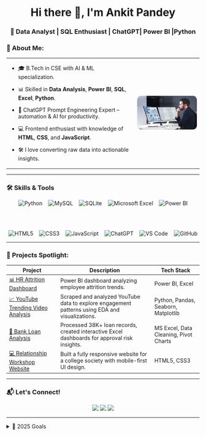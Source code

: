 <h1 align="center">Hi there 👋, I'm Ankit Pandey</h1>
<h3 align="center">🚀 Data Analyst | SQL Enthusiast | ChatGPT| Power BI |Python </h3>

### 🧠 About Me:

<table>
  <tr>
    <td>

- 🎓 B.Tech in CSE with AI & ML specialization.  
- 📊 Skilled in **Data Analysis**, **Power BI**, **SQL**, **Excel**, **Python**.  
- 🧠 ChatGPT Prompt Engineering Expert – automation & AI for productivity.  
- 💻 Frontend enthusiast with knowledge of **HTML**, **CSS**, and **JavaScript**.  
- 🛠️ I love converting raw data into actionable insights.

  </td>
  <td>
  <img src="https://github.com/Devnkit/Devnkit/blob/main/Data%20analyst.jpeg?raw=true"
       alt="Ankit Working"
       style="max-width: 100%; height: auto; border-radius: 10px;">
</td>
  </tr>
</table>


---

### 🛠️ Skills & Tools

<div align="center">

<!-- Row 1 -->
<img src="https://cdn.jsdelivr.net/gh/devicons/devicon/icons/python/python-original.svg" width="55" title="Python"/>
&nbsp;&nbsp;
<img src="https://cdn.jsdelivr.net/gh/devicons/devicon/icons/mysql/mysql-original-wordmark.svg" width="55" title="MySQL"/>
&nbsp;&nbsp;
<img src="https://cdn.jsdelivr.net/gh/devicons/devicon/icons/sqlite/sqlite-original.svg" width="45" title="SQLite"/>
&nbsp;&nbsp;
<img src="https://img.icons8.com/color/48/000000/microsoft-excel-2019--v1.png" title="Microsoft Excel"/>
&nbsp;&nbsp;
<img src="https://img.icons8.com/color/48/000000/power-bi.png" title="Power BI"/>

<br><br>

<!-- Row 2 -->
<img src="https://cdn.jsdelivr.net/gh/devicons/devicon/icons/html5/html5-original.svg" width="45" title="HTML5"/>
&nbsp;&nbsp;
<img src="https://cdn.jsdelivr.net/gh/devicons/devicon/icons/css3/css3-original.svg" width="45" title="CSS3"/>
&nbsp;&nbsp;
<img src="https://cdn.jsdelivr.net/gh/devicons/devicon/icons/javascript/javascript-original.svg" width="45" title="JavaScript"/>
&nbsp;&nbsp;
<img src="https://img.icons8.com/color/48/chatgpt.png" title="ChatGPT"/>
&nbsp;&nbsp;
<img src="https://img.icons8.com/fluency/48/visual-studio-code-2019.png" title="VS Code"/>
&nbsp;&nbsp;
<img src="https://cdn.jsdelivr.net/gh/devicons/devicon/icons/github/github-original.svg" width="45" title="GitHub"/>

</div>

---


### 📌 Projects Spotlight:

| Project | Description | Tech Stack |
|--------|-------------|------------
| [📊 HR Attrition Dashboard](https://github.com/Devnkit/HR-DASHBOARD) | Power BI dashboard analyzing employee attrition trends. | Power BI, Excel |
| [📈 YouTube Trending Video Analysis](https://github.com/Devnkit/YouTube-Trending-Video-Analysis) | Scraped and analyzed YouTube data to explore engagement patterns using EDA and visualizations. | Python, Pandas, Seaborn, Matplotlib |
| [🏦 Bank Loan Analysis](https://drive.google.com/drive/folders/1_1jFC9bjXsA48z3ggGtmWg0AahLwZkHt) | Processed 38K+ loan records, created interactive Excel dashboards for approval risk insights. | MS Excel, Data Cleaning, Pivot Charts |
| [💻 Relationship Workshop Website](https://devnkit.github.io/Relationship-Workshop/) | Built a fully responsive website for a college society with mobile-first UI design. | HTML5, CSS3 |

---

### 📬 Let's Connect!

<p align="center">
  <a href="https://www.linkedin.com/in/ankit-pandey-473197233/"><img src="https://img.shields.io/badge/LinkedIn-0077B5.svg?&style=for-the-badge&logo=linkedin&logoColor=white"/></a>
  <a href="https://leetcode.com/u/ankitpandit022003/"><img src="https://img.shields.io/badge/LeetCode-FFA116?style=for-the-badge&logo=leetcode&logoColor=black"/></a>
  <a href="https://drive.google.com/file/d/1fpd9HuyCOkbXv0w2cBe9kNtpD8BYxx1-/view?usp=sharing"><img src="https://img.shields.io/badge/Resume-8A2BE2?style=for-the-badge&logo=google-drive&logoColor=white"/></a>
</p>

---

<details>
  <summary>🎯 2025 Goals</summary>
  
  - 🔥 Build a portfolio with real-world data problems
  - 📊 Share knowledge via blogs & YouTube
  - 🤖 Explore AI & LLMs in analytics
  - 🧑‍🏫 Mentor junior data enthusiasts
</details>
